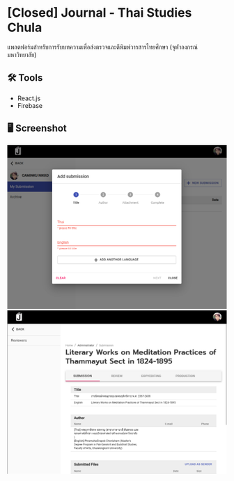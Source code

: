 # [Closed] Journal - Thai Studies Chula

แพลตฟอร์มสำหรับการรับบทความเพื่อส่งตรวจและตีพิมพ์วารสารไทยศึกษา (จุฬาลงกรณ์ มหาวิทยาลัย)

## 🛠️ Tools

- React.js
- Firebase

## 🖥️ Screenshot
![submit page](images/Screenshot%2001.png)
![submitted page](images/Screenshot%2002.png)